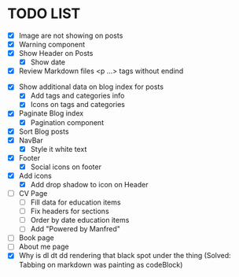 # TODO LIST

-   [x] Image are not showing on posts
-   [x] Warning component
-   [x] Show Header on Posts
    -   [x] Show date
-   [x] Review Markdown files <p ...> tags without endind </p>
-   [x] Show additional data on blog index for posts
    -   [x] Add tags and categories info
    -   [x] Icons on tags and categories
-   [x] Paginate Blog index
    -   [x] Pagination component
-   [x] Sort Blog posts
-   [x] NavBar
    -   [x] Style it white text
-   [x] Footer
    -   [x] Social icons on footer
-   [x] Add icons
    -   [x] Add drop shadow to icon on Header
-   [ ] CV Page
    -   [ ] Fill data for education items
    -   [ ] Fix headers for sections
    -   [ ] Order by date education items
    -   [ ] Add "Powered by Manfred"
-   [ ] Book page
-   [ ] About me page
-   [x] Why is dl dt dd rendering that black spot under the thing (Solved: Tabbing on markdown was painting as codeBlock)
